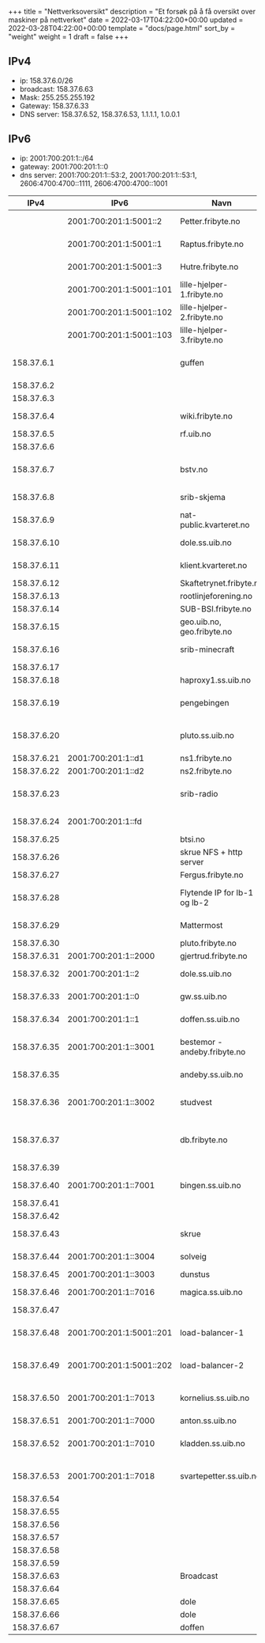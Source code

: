 +++
title = "Nettverksoversikt"
description = "Et forsøk på å få oversikt over maskiner på nettverket"
date = 2022-03-17T04:22:00+00:00
updated = 2022-03-28T04:22:00+00:00
template = "docs/page.html"
sort_by = "weight"
weight = 1
draft = false
+++

## IPv4

- ip: 158.37.6.0/26
- broadcast: 158.37.6.63
- Mask: 255.255.255.192
- Gateway: 158.37.6.33
- DNS server: 158.37.6.52, 158.37.6.53, 1.1.1.1, 1.0.0.1

## IPv6

- ip: 2001:700:201:1::/64
- gateway: 2001:700:201:1::0
- dns server: 2001:700:201:1::53:2, 2001:700:201:1::53:1, 2606:4700:4700::1111,
  2606:4700:4700::1001

| IPv4        | IPv6                     | Navn                         | Interface    | Kommentar                               |
| ----------- | ------------------------ |------------------------------| ------------ | --------------------------------------- |
|             | 2001:700:201:1:5001::2   | Petter.fribyte.no            |              | Kubernetes server node                  |
|             | 2001:700:201:1:5001::1   | Raptus.fribyte.no            |              | Kubernetes server node                  |
|             | 2001:700:201:1:5001::3   | Hutre.fribyte.no             |              | Kubernetes server node                  |
|             | 2001:700:201:1:5001::101 | lille-hjelper-1.fribyte.no   |              | Kubernetes agent node                   |
|             | 2001:700:201:1:5001::102 | lille-hjelper-2.fribyte.no   |              | Kubernetes agent node                   |
|             | 2001:700:201:1:5001::103 | lille-hjelper-3.fribyte.no   |              | Kubernetes agent node                   |
| 158.37.6.1  |                          | guffen                       |              | guffen self hosted actions runner       |
| 158.37.6.2  |                          |                              |              | (ledig)                                 |
| 158.37.6.3  |                          |                              |              | (ledig)                                 |
| 158.37.6.4  |                          | wiki.fribyte.no              |              | Zola wiki (konrad)                      |
| 158.37.6.5  |                          | rf.uib.no                    |              | (kunde)                                 |
| 158.37.6.6  |                          |                              |              | (ledig)                                 |
| 158.37.6.7  |                          | bstv.no                      |              | Wordpress (kunde) (konrad)              |
| 158.37.6.8  |                          | srib-skjema                  |              | (kunde) (konrad)                        |
| 158.37.6.9  |                          | nat-public.kvarteret.no      | carp1        | Felles addresse                         |
| 158.37.6.10 |                          | dole.ss.uib.no               | carp1        | Felles addresse                         |
| 158.37.6.11 |                          | klient.kvarteret.no          | carp1        | Felles addresse                         |
| 158.37.6.12 |                          | Skaftetrynet.fribyte.no      |              | Proxmox node                            |
| 158.37.6.13 |                          | rootlinjeforening.no         |              | (kunde)                                 |
| 158.37.6.14 |                          | SUB-BSI.fribyte.no           |              | (kunde)                                 |
| 158.37.6.15 |                          | geo.uib.no, geo.fribyte.no   |              | (ledig)                                 |
| 158.37.6.16 |                          | srib-minecraft               |              | (kunde) (konrad)                        |
| 158.37.6.17 |                          |                              |              | (ledig)                                 |
| 158.37.6.18 |                          | haproxy1.ss.uib.no           |              | (dunstus)                               |
| 158.37.6.19 |                          | pengebingen                  |              | Docker-øko (intern) (konrad)            |
| 158.37.6.20 |                          | pluto.ss.uib.no              |              | Gammel webside server                   |
| 158.37.6.21 | 2001:700:201:1::d1       | ns1.fribyte.no               |              | Navnetjener                             |
| 158.37.6.22 | 2001:700:201:1::d2       | ns2.fribyte.no               |              | Navnetjener                             |
| 158.37.6.23 |                          | srib-radio                   |              | Docker-øko (kunde) (konrad)             |
| 158.37.6.24 | 2001:700:201:1::fd       |                              |              | Rekursiv navnetjener                    |
| 158.37.6.25 |                          | btsi.no                      |              | (kunde)                                 |
| 158.37.6.26 |                          | skrue NFS + http server      |              | Skrue                                   |
| 158.37.6.27 |                          | Fergus.fribyte.no            | eno4         | Proxmox node                            |
| 158.37.6.28 |                          | Flytende IP for lb-1 og lb-2 |              | delt mellom lb-1 og lb-2 VMer           |
| 158.37.6.29 |                          | Mattermost                   |              | (intern) (konrad)                       |
| 158.37.6.30 |                          | pluto.fribyte.no             |              | Proxmox node                            |
| 158.37.6.31 | 2001:700:201:1::2000     | gjertrud.fribyte.no          | vmbr0        | Proxmox                                 |
| 158.37.6.32 | 2001:700:201:1::2        | dole.ss.uib.no               | em1          | Brannmur + DHCP                         |
| 158.37.6.33 | 2001:700:201:1::0        | gw.ss.uib.no                 | carp1        | Felles addresse                         |
| 158.37.6.34 | 2001:700:201:1::1        | doffen.ss.uib.no             | em1          | Brannmur + DHCP                         |
| 158.37.6.35 | 2001:700:201:1::3001     | bestemor - andeby.fribyte.no | br0 (eth0)   | Tidligere ganeti host + landingsserver  |
| 158.37.6.35 |                          | andeby.ss.uib.no             | br0:0 (eth0) | Peker mot bestemor                      |
| 158.37.6.36 | 2001:700:201:1::3002     | studvest                     | eth0         | Docker-øko, (kunde) (konrad)            |
| 158.37.6.37 |                          | db.fribyte.no                |              | Database server for SRIB radio, bstv.no |
| 158.37.6.39 |                          |                              |              | (ledig)                                 |
| 158.37.6.40 | 2001:700:201:1::7001     | bingen.ss.uib.no             | eth0         | Backup maskin                           |
| 158.37.6.41 |                          |                              |              | (ledig)                                 |
| 158.37.6.42 |                          |                              |              | (ledig)                                 |
| 158.37.6.43 |                          | skrue                        |              | Backup maskin                           |
| 158.37.6.44 | 2001:700:201:1::3004     | solveig                      | eth0         | ganeti host master                      |
| 158.37.6.45 | 2001:700:201:1::3003     | dunstus                      | eth0         | ganeti host                             |
| 158.37.6.46 | 2001:700:201:1::7016     | magica.ss.uib.no             | eth0         | gammel intern server                    |
| 158.37.6.47 |                          |                              |              | (ledig)                                 |
| 158.37.6.48 | 2001:700:201:1:5001::201 | load-balancer-1              | eth0         | Load balancer for kubernetes cluster    |
| 158.37.6.49 | 2001:700:201:1:5001::202 | load-balancer-2              | eth0         | Load balancer for kubernetes cluster    |
| 158.37.6.50 | 2001:700:201:1::7013     | kornelius.ss.uib.no          | eth0         | gammel overvåkning - Munin              |
| 158.37.6.51 | 2001:700:201:1::7000     | anton.ss.uib.no              | eth0         | gammel LDAP                             |
| 158.37.6.52 | 2001:700:201:1::7010     | kladden.ss.uib.no            | eth0         | DNS tjener (solveig) (master)           |
| 158.37.6.53 | 2001:700:201:1::7018     | svartepetter.ss.uib.no       | eth0         | DNS tjener (dunstus) (slave)            |
| 158.37.6.54 |                          |                              |              | (ledig)                                 |
| 158.37.6.55 |                          |                              |              | (ledig)                                 |
| 158.37.6.56 |                          |                              |              | (ledig)                                 |
| 158.37.6.57 |                          |                              |              | (ledig)                                 |
| 158.37.6.58 |                          |                              |              | (ledig)                                 |
| 158.37.6.59 |                          |                              |              | (ledig)                                 |
| 158.37.6.63 |                          | Broadcast                    | RESERVED     |                                         |
| 158.37.6.64 |                          |                              |              | (ledig)                                 |
| 158.37.6.65 |                          | dole                         |              | Ekstern ip                              |
| 158.37.6.66 |                          | dole                         |              | Ekstern ip                              |
| 158.37.6.67 |                          | doffen                       |              | Ekstern ip                              |
